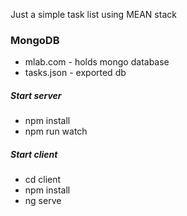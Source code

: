 Just a simple task list using MEAN stack

### MongoDB
 - mlab.com - holds mongo database
 - tasks.json - exported db

##### Start server
 - npm install
 - npm run watch

##### Start client
 - cd client
 - npm install
 - ng serve
